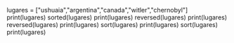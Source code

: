lugares = ["ushuaia","argentina","canada","witler","chernobyl"]
print(lugares)
sorted(lugares)
print(lugares)
reversed(lugares)
print(lugares)
reversed(lugares)
print(lugares)
sort(lugares)
print(lugares)
sort(lugares)
print(lugares)
